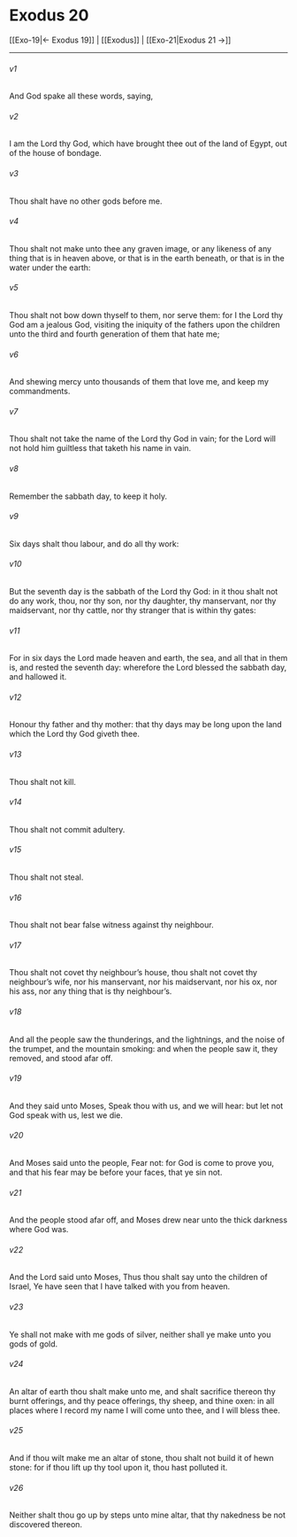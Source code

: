 # Exodus 20

[[Exo-19|← Exodus 19]] | [[Exodus]] | [[Exo-21|Exodus 21 →]]
***

###### v1
And God spake all these words, saying,
###### v2
I am the Lord thy God, which have brought thee out of the land of Egypt, out of the house of bondage.
###### v3
Thou shalt have no other gods before me.
###### v4
Thou shalt not make unto thee any graven image, or any likeness of any thing that is in heaven above, or that is in the earth beneath, or that is in the water under the earth:
###### v5
Thou shalt not bow down thyself to them, nor serve them: for I the Lord thy God am a jealous God, visiting the iniquity of the fathers upon the children unto the third and fourth generation of them that hate me;
###### v6
And shewing mercy unto thousands of them that love me, and keep my commandments.
###### v7
Thou shalt not take the name of the Lord thy God in vain; for the Lord will not hold him guiltless that taketh his name in vain.
###### v8
Remember the sabbath day, to keep it holy.
###### v9
Six days shalt thou labour, and do all thy work:
###### v10
But the seventh day is the sabbath of the Lord thy God: in it thou shalt not do any work, thou, nor thy son, nor thy daughter, thy manservant, nor thy maidservant, nor thy cattle, nor thy stranger that is within thy gates:
###### v11
For in six days the Lord made heaven and earth, the sea, and all that in them is, and rested the seventh day: wherefore the Lord blessed the sabbath day, and hallowed it.
###### v12
Honour thy father and thy mother: that thy days may be long upon the land which the Lord thy God giveth thee.
###### v13
Thou shalt not kill.
###### v14
Thou shalt not commit adultery.
###### v15
Thou shalt not steal.
###### v16
Thou shalt not bear false witness against thy neighbour.
###### v17
Thou shalt not covet thy neighbour’s house, thou shalt not covet thy neighbour’s wife, nor his manservant, nor his maidservant, nor his ox, nor his ass, nor any thing that is thy neighbour’s.
###### v18
And all the people saw the thunderings, and the lightnings, and the noise of the trumpet, and the mountain smoking: and when the people saw it, they removed, and stood afar off.
###### v19
And they said unto Moses, Speak thou with us, and we will hear: but let not God speak with us, lest we die.
###### v20
And Moses said unto the people, Fear not: for God is come to prove you, and that his fear may be before your faces, that ye sin not.
###### v21
And the people stood afar off, and Moses drew near unto the thick darkness where God was.
###### v22
And the Lord said unto Moses, Thus thou shalt say unto the children of Israel, Ye have seen that I have talked with you from heaven.
###### v23
Ye shall not make with me gods of silver, neither shall ye make unto you gods of gold.
###### v24
An altar of earth thou shalt make unto me, and shalt sacrifice thereon thy burnt offerings, and thy peace offerings, thy sheep, and thine oxen: in all places where I record my name I will come unto thee, and I will bless thee.
###### v25
And if thou wilt make me an altar of stone, thou shalt not build it of hewn stone: for if thou lift up thy tool upon it, thou hast polluted it.
###### v26
Neither shalt thou go up by steps unto mine altar, that thy nakedness be not discovered thereon. 
